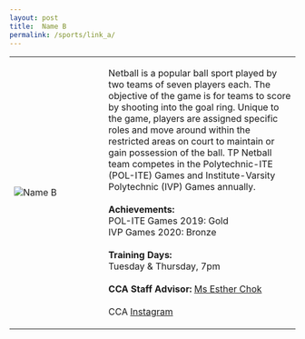 ```yaml
---
layout: post
title:  Name B
permalink: /sports/link_a/
---
```


<table>
    <tr>
        <td style="width:33%"><image src="{{site.baseurl}}/images/CCA_link_a.jpg" style="display:block;margin-left:auto;margin-right:auto;" alt="Name B"></image></td>
        <td>
            <p>
                Netball is a popular ball sport played by two teams of seven players each. The objective of the game is for teams to score by shooting into the goal ring. Unique to the game, players are assigned specific roles and move around within the restricted areas on court to maintain or gain possession of the ball. TP Netball team competes in the Polytechnic-ITE (POL-ITE) Games and Institute-Varsity Polytechnic (IVP) Games annually.<br>
                <br>
                <b>Achievements:</b><br>
                POL-ITE Games 2019: Gold<br>
                IVP Games 2020: Bronze<br>
                <br>
                <b>Training Days:</b><br>
                Tuesday & Thursday, 7pm<br>
                <br>
                <b>CCA Staff Advisor:</b> <a href="mailto:echok@tp.edu.sg">Ms Esther Chok</a><br>
                <br>
                CCA <a href="https://www.instagram.com/tpnetball_/?hl=en.">Instagram</a>
            </p>
        </td>
    </tr>
</table>